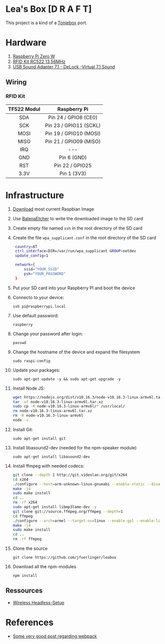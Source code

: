 # Lea's Box [D R A F T]

This project is a kind of a [Toniebox](https://tonies.de/toniebox/) port.

# Hardware

1. [Raspberry Pi Zero W](https://electronics.semaf.at/Raspberry-Pi-Zero-W-nur-Board?curr=EUR&gclid=CjwKCAjwlovtBRBrEiwAG3XJ--LvAlaqz9DZxxMFLESknRc7-y4u30wBeKS0E-KI2xG9wMrsksD5ARoCvNUQAvD_BwE)
2. [RFID Kit RC522 13,56MHz](https://www.amazon.de/gp/product/B01M28JAAZ/ref=ppx_yo_dt_b_asin_title_o02_s00?ie=UTF8&psc=1)
3. [USB Sound Adapter 7.1 - DeLock -Virtual 7.1 Sound](https://www.amazon.de/gp/product/B001FA2J3U/ref=ppx_yo_dt_b_asin_title_o01_s00?ie=UTF8&psc=1)

## Wiring

### RFID Kit

| TF522 Modul   | Raspberry Pi  |
| :--: |:----------------------:|
| SDA  | Pin 24 / GPIO8 (CE0)   |
| SCK  | Pin 23 / GPIO11 (SCKL) |
| MOSI | Pin 19 / GPIO10 (MOSI) |
| MISO | Pin 21 / GPIO09 (MISO) |
| IRQ  | ---                    |
| GND  | Pin 6 (GND)            |
| RST  | Pin 22 / GPIO25        |
| 3.3V | Pin 1 (3V3)            |


# Infrastructure

1. [Download](https://downloads.raspberrypi.org/raspbian_lite_latest) most current Raspbian Image
1. Use [BalenaEtcher](https://www.balena.io/etcher/) to write the downloaded image to the SD card
1. Create empty file named ```ssh``` in the root directory of the SD card
1. Create the file `wpa_supplicant.conf` in the root directory of the SD card
   
   ``` sh
    country=AT
    ctrl_interface=DIR=/var/run/wpa_supplicant GROUP=netdev
    update_config=1

    network={
        ssid="YOUR_SSID"
        psk="YOUR_PASSWORD"
    }
     ```
1. Put your SD card into your Raspberry PI and boot the device
1. Connecto to your device:

   `ssh pi@raspberrypi.local`

1. Use default password:

    `raspberry`

1. Change your password after login:

   `passwd`

1. Change the hostname of the device and expand the filesystem

   `sudo raspi-config`

1. Update your packages:
   
   `sudo apt-get update -y && sudo apt-get upgrade -y`

1. Install Node JS: 

   ``` bash
   wget https://nodejs.org/dist/v10.16.3/node-v10.16.3-linux-armv6l.tar.xz
   tar -xf node-v10.16.3-linux-armv6l.tar.xz
   sudo cp -R node-v10.16.3-linux-armv6l/* /usr/local/
   rm node-v10.16.3-linux-armv6l.tar.xz
   rm -R node-v10.16.3-linux-armv6l
   node -v
   ```

1. Install Git:
 
   `sudo apt-get install git`

1. Install libasound2-dev (needed for the npm-speaker module)

   `sudo apt-get install libasound2-dev`

1. Install ffmpeg with needed codecs:

   ``` bash
   git clone --depth 1 http://git.videolan.org/git/x264
   cd x264
   ./configure --host=arm-unknown-linux-gnueabi --enable-static --disable-opencl
   make -j4
   sudo make install
   cd ..
   rm -rf x264
   sudo apt-get install libmp3lame-dev -y
   git clone git://source.ffmpeg.org/ffmpeg --depth=1
   cd ffmpeg
   ./configure --arch=armel --target-os=linux --enable-gpl --enable-libx264 --enable-libmp3lame --enable-nonfree
   make -j4
   sudo make install
   cd ..
   rm -rf ffmpeg
   ```

1. Clone the source

   `git clone https://github.com/jfuerlinger/leabox`

1. Download all the npm-modules

   `npm install`


## Ressources

* [Wireless Headless-Setup](https://desertbot.io/blog/headless-raspberry-pi-4-ssh-wifi-setup)


# References

* [Some very good post regarding webpack](https://jlongster.com/Backend-Apps-with-Webpack--Part-I)